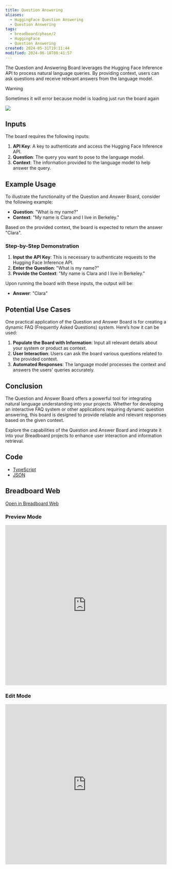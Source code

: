 ```yaml
---
title: Question Answering
aliases:
  - HuggingFace Question Answering
  - Question Answering
tags:
  - breadboard/phase/2
  - HuggingFace
  - Question Answering
created: 2024-05-31T19:11:44
modified: 2024-06-18T08:41:57
---
```


The Question and Answering Board leverages the Hugging Face Inference API to process natural language queries. By providing context, users can ask questions and receive relevant answers from the language model.

> [!warning]
> Sometimes it will error because model is loading just run the board again

![](https://youtu.be/92wBNLWuO28)

## Inputs

The board requires the following inputs:

1. **API Key**: A key to authenticate and access the Hugging Face Inference API.
2. **Question**: The query you want to pose to the language model.
3. **Context**: The information provided to the language model to help answer the query.

## Example Usage

To illustrate the functionality of the Question and Answer Board, consider the following example:

- **Question**: "What is my name?"
- **Context**: "My name is Clara and I live in Berkeley."

Based on the provided context, the board is expected to return the answer "Clara".

### Step-by-Step Demonstration

1. **Input the API Key**: This is necessary to authenticate requests to the Hugging Face Inference API.
2. **Enter the Question**: "What is my name?"
3. **Provide the Context**: "My name is Clara and I live in Berkeley."

Upon running the board with these inputs, the output will be:

- **Answer**: "Clara"

## Potential Use Cases

One practical application of the Question and Answer Board is for creating a dynamic FAQ (Frequently Asked Questions) system. Here’s how it can be used:

1. **Populate the Board with Information**: Input all relevant details about your system or product as context.
2. **User Interaction**: Users can ask the board various questions related to the provided context.
3. **Automated Responses**: The language model processes the context and answers the users' queries accurately.

## Conclusion

The Question and Answer Board offers a powerful tool for integrating natural language understanding into your projects. Whether for developing an interactive FAQ system or other applications requiring dynamic question answering, this board is designed to provide reliable and relevant responses based on the given context.

Explore the capabilities of the Question and Answer Board and integrate it into your Breadboard projects to enhance user interaction and information retrieval.

## Code

- [TypeScript](https://github.com/ExaDev/breadboard-examples/blob/main/src/examples/question-answering/index.ts)
- [JSON](https://github.com/ExaDev/breadboard-examples/blob/main/src/examples/question-answering/board.json)

## Breadboard Web

[Open in Breadboard Web](https://breadboard-ai.web.app/?board=https://raw.githubusercontent.com/ExaDev/breadboard-examples/main/src/examples/question-answering/board.json)

### Preview Mode

<iframe src="https://breadboard-ai.web.app/?board=https://raw.githubusercontent.com/ExaDev/breadboard-examples/main/src/examples/question-answering/board.json&embed" style="width: 100%; height: 500px; border: 0;"></iframe>

### Edit Mode

<iframe src="https://breadboard-ai.web.app/?board=https://raw.githubusercontent.com/ExaDev/breadboard-examples/main/src/examples/question-answering/board.json" style="width: 100%; height: 500px; border: 0;"></iframe>
